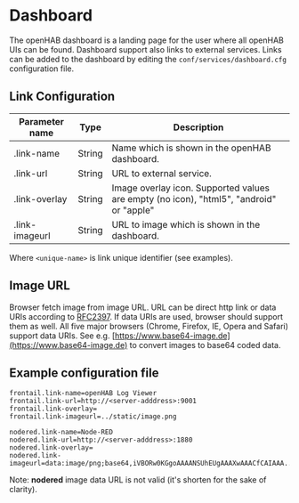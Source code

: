 # Dashboard

The openHAB dashboard is a landing page for the user where all openHAB UIs can be found.
Dashboard support also links to external services.
Links can be added to the dashboard by editing the `conf/services/dashboard.cfg` configuration file.

## Link Configuration

| Parameter name              | Type    | Description                                                                             |
|-----------------------------|---------|-----------------------------------------------------------------------------------------|
| <unique-name>.link-name     | String  | Name which is shown in the openHAB dashboard.                                           |
| <unique-name>.link-url      | String  | URL to external service.                                                                |
| <unique-name>.link-overlay  | String  | Image overlay icon. Supported values are empty (no icon), "html5", "android" or "apple" |
| <unique-name>.link-imageurl | String  | URL to image which is shown in the dashboard.                                           |

Where `<unique-name>` is link unique identifier (see examples).

## Image URL

Browser fetch image from image URL. URL can be direct http link or data URIs according to [RFC2397](https://tools.ietf.org/html/rfc2397). If data URIs are used, browser should support them as well. All five major browsers (Chrome, Firefox, IE, Opera and Safari) support data URIs. See e.g. [https://www.base64-image.de](https://www.base64-image.de) to convert images to base64 coded data. 

## Example configuration file

```
frontail.link-name=openHAB Log Viewer
frontail.link-url=http://<server-adddress>:9001
frontail.link-overlay=
frontail.link-imageurl=../static/image.png

nodered.link-name=Node-RED
nodered.link-url=http://<server-adddress>:1880
nodered.link-overlay=
nodered.link-imageurl=data:image/png;base64,iVBORw0KGgoAAAANSUhEUgAAAXwAAACfCAIAAA...QmCC

```

Note: **nodered** image data URL is not valid (it's shorten for the sake of clarity).
